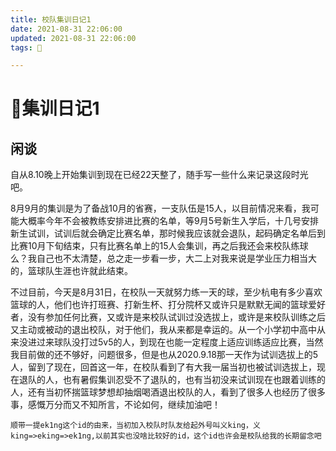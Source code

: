 ```yaml
---
title: 校队集训日记1
date: 2021-08-31 22:06:00
updated: 2021-08-31 22:06:00
tags: 🏀

---
```


# 🏀集训日记1

## 闲谈

​	自从8.10晚上开始集训到现在已经22天整了，随手写一些什么来记录这段时光吧。

​	8月9月的集训是为了备战10月的省赛，一支队伍是15人，以目前情况来看，我可能大概率今年不会被教练安排进比赛的名单，等9月5号新生入学后，十几号安排新生试训，试训后就会确定比赛名单，那时候我应该就会退队，起码确定名单后到比赛10月下旬结束，只有比赛名单上的15人会集训，再之后我还会来校队练球么？我自己也不太清楚，总之走一步看一步，大二上对我来说是学业压力相当大的，篮球队生涯也许就此结束。

​	不过目前，今天是8月31日，在校队一天就努力练一天的球，至少杭电有多少喜欢篮球的人，他们也许打班赛、打新生杯、打分院杯又或许只是默默无闻的篮球爱好者，没有参加任何比赛，又或许是来校队试训过没选拔上，或许是来校队训练之后又主动或被动的退出校队，对于他们，我从来都是幸运的。从一个小学初中高中从来没进过来球队没打过5v5的人，到现在也能一定程度上适应训练适应比赛，当然我目前做的还不够好，问题很多，但是也从2020.9.18那一天作为试训选拔上的5人，留到了现在，回首这一年，在校队看到了有大我一届当初也被试训选拔上，现在退队的人，也有暑假集训忍受不了退队的，也有当初没来试训现在也跟着训练的人，还有当初怀揣篮球梦想却抽烟喝酒退出校队的人，看到了很多人也经历了很多事，感慨万分而又不知所言，不论如何，继续加油吧！

    顺带一提ek1ng这个id的由来，当初加入校队时队友给起外号叫义king，义king=>eking=>ek1ng,以前其实也没啥比较好的id，这个id也许会是校队给我的长期留念吧